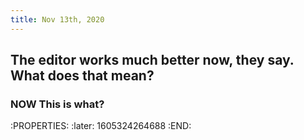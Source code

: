 ```yaml
---
title: Nov 13th, 2020
---
```


## The editor works much better now, they say. What does that mean?
### NOW This is what?
:PROPERTIES:
:later: 1605324264688
:END:
###
